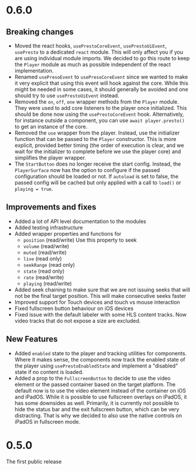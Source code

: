 # 0.6.0

## Breaking changes

* Moved the react hooks, `usePrestoCoreEvent`, `usePrestoUiEvent`, `usePresto` to
  a dedicated `react` module. This will only affect you if you are using
  individual module imports.
  We decided to go this route to keep the `Player` module as much as possible
  independent of the react implementation.
* Renamed `usePresoEvent` to `usePresoCoreEvent` since we wanted to make it very
  explicit that using this event will hook against the core. While this might be
  needed in some cases, it should generally be avoided and one should try to use
  `usePrestoUiEvent` instead.
* Removed the `on`, `off`, `one` wrapper methods from the `Player` module. They were
  used to add core listeners to the player once initialized. This should be done now
  using the `usePrestoCoreEvent` hook. Alternatively, for instance outside a component,
  you can use `await player.presto()` to get an instance of the core.
* Removed the `use` wrapper from the player. Instead, use the initializer function
  that can be passed to the `Player` constructor. This is more explicit, provided
  better timing (the order of execution is clear, and we wait for the initializer to
  complete before we use the player core) and simplifies the player wrapper.
* The `StartButton` does no longer receive the start config. Instead, the `PlayerSurface` now has the 
  option to configure if the passed configuration should be loaded or not. If `autoload` is set to false, 
  the passed config will be cached but only applied with a call to `load()` or `playing = true`.

## Improvements and fixes

* Added a lot of API level documentation to the modules
* Added testing infrastructure
* Added wrapper properties and functions for 
  * `position` (read/write) Use this property to seek
  * `volume` (read/write)
  * `muted` (read/write)
  * `live` (read only)
  * `seekRange` (read only)
  * `state` (read only)
  * `rate` (read/write)
  * `playing` (read/write)
* Added seek chaining to make sure that we are not issuing seeks that will not be the
  final target position. This will make consecutive seeks faster
* Improved support for Touch devices and touch vs mouse interaction
* Fixed fullscreen button behaviour on iOS devices
* Fixed issue with the default labeler with some HLS content tracks. Now video tracks
  that do not expose a size are excluded.

## New Features

* Added `enabled` state to the player and tracking utilities for components. Where it makes sense, the 
  components now track the enabled state of the player using `usePrestoEnabledState` and implement a 
  "disabled" state if no content is loaded.
* Added a prop to the `FullscreenButton` to decide to use the video element or the passed container based
  on the target platform. The default now is to use the video element instead of the container on iOS and
  iPadOS. While it is possible to use fullscreen overlays on iPadOS, it has some downsides as well. Primarily,
  it is currently not possible to hide the status bar and the exit fullscreen button, which can be very 
  distracting. That is why we decided to also use the native controls on iPadOS in fullscreen mode.

# 0.5.0

The first public release
